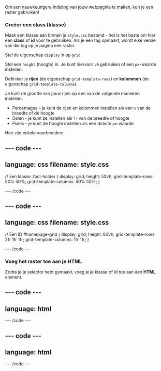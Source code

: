 Om een nauwkeurigere indeling van jouw webpagina te maken, kun je een raster gebruiken!

### Creëer een class (klasse)

Maak een klasse aan binnen je `style.css` bestand - het is het beste om hier een **class** of **id** voor te gebruiken. Als je een tag opmaakt, wordt elke versie van die tag op je pagina een raster.

Stel de eigenschap `display` in op `grid`.

Stel een `height` (hoogte) in. Je kunt hiervoor `vh` gebruiken of een `px`-waarde instellen.

Definieer je **rijen** (de eigenschap `grid-template-rows`) en **kolommen** (de eigenschap `grid-template-columns`).

Je kunt de grootte van jouw rijen op een van de volgende manieren instellen:

- Percentages – je kunt de rijen en kolommen instellen als een `%` van de breedte of de hoogte
- Delen - je kunt ze instellen als `fr` van de breedte of hoogte
- Pixels - je kunt de hoogte instellen als een directe `px`-waarde

Hier zijn enkele voorbeelden:

--- code ---
---
language: css
filename: style.css 
---
// Een klasse
.fact-holder {
  display: grid;
  height: 50vh;
  grid-template-rows: 50% 50%;
  grid-template-columns: 50% 50%;
}

--- /code ---

--- code ---
---
language: css
filename: style.css
---
// Een ID
#homepage-grid {
  display: grid;
  height: 80vh;
  grid-template-rows: 2fr 1fr 1fr;
  grid-template-columns: 1fr 1fr;
}

--- /code ---

### Voeg het raster toe aan je HTML

Zodra je je selector hebt gemaakt, voeg je je klasse of id toe aan een **HTML** element.

--- code ---
---
language: html
---

<section class="fact-holder">

</section>

--- /code ---

--- code ---
---
language: html
---

<div id="homepage-grid">

</div>

--- /code ---
